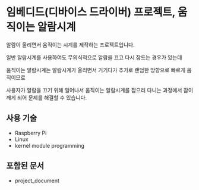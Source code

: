 # 임베디드(디바이스 드라이버) 프로젝트, 움직이는 알람시계

알람이 울리면서 움직이는 시계를 제작하는 프로젝트입니다.

일반 알람시계를 사용하여도 무의식적으로 알람을 끄고 다시 잠드는 경우가 있는데

움직이는 알람시계는 알람시계가 울리면서 거기다가 추가로 랜덤한 방향으로 빠르게 움직이므로

사용자가 알람을 끄기 위해 일어나서 움직이는 알람시계를 잡으러 다니는 과정에서 잠이 깨게 되어 문제를 해결할 수 있습니다.

## 사용 기술

  - Raspberry Pi
  - Linux
  - kernel module programming

## 포함된 문서

  - project_document
